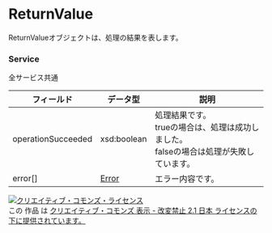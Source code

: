 # ReturnValue
ReturnValueオブジェクトは、処理の結果を表します。
### Service
全サービス共通

| フィールド | データ型 | 説明 | 
|---|---|---|
| operationSucceeded| xsd:boolean| 処理結果です。<br>trueの場合は、処理は成功しました。<br>falseの場合は処理が失敗しています。 |
| error[]| <a href="../data/Error.md">Error</a>| エラー内容です。 |
<a rel="license" href="http://creativecommons.org/licenses/by-nd/2.1/jp/"><img alt="クリエイティブ・コモンズ・ライセンス" style="border-width:0" src="https://i.creativecommons.org/l/by-nd/2.1/jp/88x31.png" /></a><br />この 作品 は <a rel="license" href="http://creativecommons.org/licenses/by-nd/2.1/jp/">クリエイティブ・コモンズ 表示 - 改変禁止 2.1 日本 ライセンスの下に提供されています。</a>
